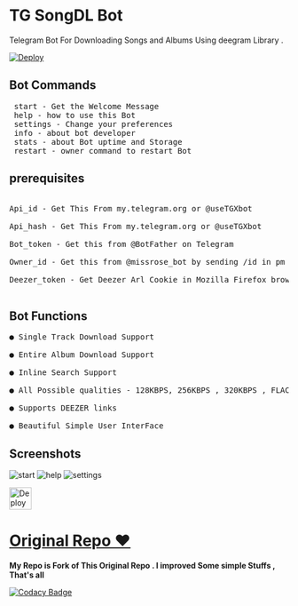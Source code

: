 # TG SongDL Bot
Telegram Bot For Downloading Songs and Albums Using deegram Library .

[![Deploy](https://www.herokucdn.com/deploy/button.svg)](https://heroku.com/deploy)

## Bot Commands 
<pre> start - Get the Welcome Message </br> help - how to use this Bot </br> settings - Change your preferences </br> info - about bot developer </br> stats - about Bot uptime and Storage </br> restart - owner command to restart Bot</pre>

## prerequisites
<pre> 
Api_id - Get This From my.telegram.org or @useTGXbot</br>
Api_hash - Get This From my.telegram.org or @useTGXbot </br>
Bot_token - Get this from @BotFather on Telegram</br>
Owner_id - Get this from @missrose_bot by sending /id in pm or Use Showjson bot to find your id  </br>
Deezer_token - Get Deezer Arl Cookie in Mozilla Firefox browser Using Cookie Manager Extension from deezer.com</br> </pre>

## Bot Functions 
<pre>
● Single Track Download Support </br>
● Entire Album Download Support </br>
● Inline Search Support </br>
● All Possible qualities - 128KBPS, 256KBPS , 320KBPS , FLAC </br>
● Supports DEEZER links </br>
● Beautiful Simple User InterFace </br></pre>


## Screenshots 

![start](https://telegra.ph/file/79b13dfc8cd5a59c08322.jpg)
![help](https://telegra.ph/file/44ae5936cc202331e23f4.jpg)
![settings](https://telegra.ph/file/6082bb02460641f7ffd24.jpg)












[<img src="https://www.herokucdn.com/deploy/button.svg" alt="Deploy to Heroku" height="40"/>](https://heroku.com/deploy?template=https://github.com/noob00123/TGSongDL "Heroku")




# [Original Repo ❤️](https://github.com/deethon/deegram)
**My Repo is Fork of This Original Repo . I improved Some simple Stuffs , That's all**



[![Codacy Badge](https://api.codacy.com/project/badge/Grade/d30289a21dde443a87a9b026411f10b6)](https://app.codacy.com/gh/deethon/deegram?utm_source=github.com&utm_medium=referral&utm_content=deethon/deegram&utm_campaign=Badge_Grade_Dashboard)

